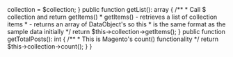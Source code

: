 <?php

/**
 * ViewModel - an intermediary layer between the controller, data and view layers
 * - responsible for fetching or querying data from the database layer and to prep data for display in a template
 * - this is to make controllers smaller and add more flexibility
 * - ability to call the same ViewModel from multiple areas without duplicating code, 
 *   while also slimming down the responsibility of controllers.
 * 
 * Post.php - You can name these ViewModels however you wish, and it depends on 
 *            how you want to organize them. For now we are just keeping it simple 
 *            with a single Post ViewModel.
 * 
 * ArgumentInterface - This will implement ArgumentInterface from Magento\Framework\View\Element\Block
 *      - Any object that is injected into a block argument should be implementing this interface.
 *      - You can create any number of custom functions in this ViewModel
 * 
 * $ collection from JonaM\Blog\Model\ResourceModel\Post\Collection
 *      - you can alias this as $postsCollection; if you are retrieving multiple collections
 *      - Example:
 *          JonaM\Blog\Model\ResourceModel\Post\Collection as PostsCollection; = $ postsCollection
 *          JonaM\Blog\Model\ResourceModel\Book\Collection as BooksCollection; = $ booksCollection
 */

declare(strict_types=1);

namespace JonaM\Blog\ViewModel;

use JonaM\Blog\Model\ResourceModel\Post\Collection;
use Magento\Framework\View\Element\Block\ArgumentInterface;

class Post implements ArgumentInterface
{
    private $collection;
    public function __construct(
        Collection $collection
    ) {
        $this->collection = $collection;
    }
    public function getList(): array
    {
        /**
         * Call $ collection and return getItems()
         * getItems() - retrieves a list of collection items
         *      - returns an array of DataObject's so this 
         *        is the same format as the sample data initially
         */
        return $this->collection->getItems();
    }

    public function getTotalPosts(): int
    {
        /**
         * This is Magento's count() functionality
         */
        return $this->collection->count();
    }
}

